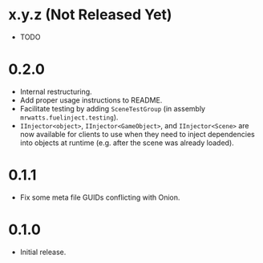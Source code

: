 # x.y.z (Not Released Yet)

-   TODO

# 0.2.0

-   Internal restructuring.
-   Add proper usage instructions to README.
-   Facilitate testing by adding `SceneTestGroup` (in assembly `mrwatts.fuelinject.testing`).
-   `IInjector<object>`, `IInjector<GameObject>`, and `IInjector<Scene>` are now available for clients to use when they need to inject dependencies into objects at runtime (e.g. after the scene was already loaded).

# 0.1.1

-   Fix some meta file GUIDs conflicting with Onion.

# 0.1.0

-   Initial release.
